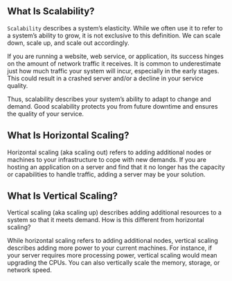 ## What Is Scalability?

`Scalability` describes a system’s elasticity. While we often use it to refer to a system’s ability to grow, it is not exclusive to this definition. We can scale down, scale up, and scale out accordingly.

If you are running a website, web service, or application, its success hinges on the amount of network traffic it receives. It is common to underestimate just how much traffic your system will incur, especially in the early stages. This could result in a crashed server and/or a decline in your service quality.

Thus, scalability describes your system’s ability to adapt to change and demand. Good scalability protects you from future downtime and ensures the quality of your service.

## What Is Horizontal Scaling?

Horizontal scaling (aka scaling out) refers to adding additional nodes or machines to your infrastructure to cope with new demands. If you are hosting an application on a server and find that it no longer has the capacity or capabilities to handle traffic, adding a server may be your solution.

## What Is Vertical Scaling?

Vertical scaling (aka scaling up) describes adding additional resources to a system so that it meets demand. How is this different from horizontal scaling?

While horizontal scaling refers to adding additional nodes, vertical scaling describes adding more power to your current machines. For instance, if your server requires more processing power, vertical scaling would mean upgrading the CPUs. You can also vertically scale the memory, storage, or network speed.
